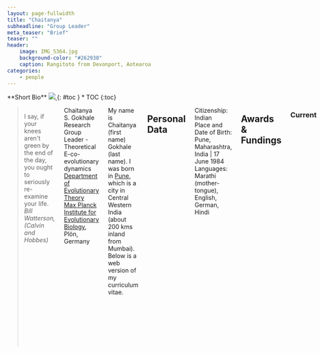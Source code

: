 ```yaml
---
layout: page-fullwidth
title: "Chaitanya"
subheadline: "Group Leader"
meta_teaser: "Brief"
teaser: ""
header:
    image: IMG_5364.jpg
    background-color: "#262930"
    caption: Rangitoto from Devonport, Aotearoa
categories:
    - people
---
```

<!--more-->

<div class="row">
<div class="medium-4 medium-push-8 columns" markdown="1">
<div class="panel radius" markdown="1">
**Short Bio**
<a class="th [radius]" href="{{ site.url }}/images/DeptPic.jpg">
  <img src="{{ site.url }}/images/gokhale.jpg">
</a>
{: #toc }
*  TOC
{:toc}
</div>
</div><!-- /.medium-4.columns -->



<div class="medium-8 medium-pull-4 columns" markdown="1">


> I say, if your knees aren't green by the end of the day, you ought to seriously re-examine your life.
<cite>Bill Watterson, (Calvin and Hobbes)</cite>

Chaitanya S. Gokhale  
Research Group Leader - Theoretical E-co-evolutionary dynamics  
[Department of Evolutionary Theory](http://www.evolbio.mpg.de/16397/group_evolutionarytheory)  
[Max Planck Institute for Evolutionary Biology](http://www.evolbio.mpg.de),  
Plön, Germany

My name is Chaitanya (first name) Gokhale (last name). I was born in [Pune](https://en.wikipedia.org/wiki/Pune), which is a city in Central Western India (about 200 kms inland from Mumbai). Below is a web version of my curriculum vitae.

##  Personal Data

Citizenship:  Indian  
Place and Date of Birth:  Pune, Maharashtra, India | 17 June 1984  
Languages:  Marathi (mother-tongue), English, German, Hindi  


##  Awards & Fundings

### Current
`2019-2020`  
Bundesamt für Naturschutz (Federal Agency for Nature Conservation, Germany) - Potential risks of synthetic gene-drive systems and a request 	 for monitoring.

### Previous
* Royal Society of New Zealand:	Marsden Fund, Associate Investigator with Paul Rainey: “Lineage selection and evolution of cancer”  
* DFG Priority Program:			SPP 1590 Principal Investigator grant - “Probabilistic Structures in Evolution”  
* _Otto Hahn Medal_:	 		Max Planck Society

##  Academic Positions

### Current positions
`2016 -` Group Leader, Max Planck Institute for Evolutionary Biology, Plön, Germany  
`2016 -`  Full Member, [Kiel Evolution Center](http://www.kec.uni-kiel.de), Kiel, Germany

### Post-doctoral experience

`2014 - 2016` 	Post doctoral researcher, New Zealand Institute for Advanced Study, Massey University, Auckland, New Zealand  
`2011 - 2014` 	Post doctoral researcher, Max Planck Institute for Evolutionary Biology, Plön, Germany


##  Visiting researcher

* Max Planck Institute for Anthropology, Leipzig, Germany 
* Kavli Institute for Theoretical Physics, Santa Barbara, U.S.A.
* Santa Fe Institute, Santa Fe, U.S.A.
* National Centre For Biological Sciences, Bangalore, India 
* Center for Cellular and Molecular Biology, Hyderabad, India

##  Reviewing & Board memberships

Editorial Board: Journal of Evolutionary Biology, Scientific Reports  
Committee: 	- International Max Planck Research School  
		- PhD thesis evaluation committee member, Massey University  
    - L’ORÉAL Austria - Fellowship for Young Female Scientists in Basic Research  
    - Santa Fe Institute Complex Systems Summer School

##  Teaching, Workshops and Science communication

### Massey University - Structured Undergraduate Program

`2014`   
      - Origin of Genetic variation I  
      - Origin of Genetic variation II  
`2015`  
	   - Co-evolution  
      - Cooperation and Conflict  
      - Evolutionary Game Theory

###    Guest seminars

In the lecture series of Prof. Hinrich Schulenburg (University of Kiel)  
`2016`  
      - Co-evolution  
      - Evolutionary Game Theory

`2020`  
      - Evolutionary games: from cells to societies
      - Evolutionary games: cooperation

In established lecture series of Prof. Arne Traulsen (University of Lübeck)

`2019`	
		- Evolutionary multiplayer games

University of Bielefeld

`2020`
		- Evolutionary games: from cells to societies

###    Public talks in German

`2018`  
      - Max Planck Day: “Max Planck in Plön: Kleine Stadt Große Auswirkung"  

`2017`  
      - Public Lecture:	“Evolutionäre Spieltheorie”  

###    Podcast

`2020`  
      - [Detektor.fm](https://detektor.fm/wissen/forschungsquartett-crisprcas9-gene-drive) on “Forschungsquartett | Chancen und Risiken der Genschere”  


### Seminar Series
`2018`  
      - Year of Mathematical Biology Speakers: Hanna Kokko, Nick Barton, Michael Doebeli, Michael Lynch, Alison Etheridge and Pleuni Pennings   
`2017`  
      - Workshop organiser together with Jorge Peña: The biology and economics of mutualism

<!--
##### Heading in Volkhov &lt;h5&gt;

Spacing in Bold is slightly increased compared to the normal weight, because the bold mass is mostly grown inwards. The Italic has a steep angle and a distinctive calligraphically reminiscent character, as a counterpart to the rigorous Regular.



## Modular Scale

*Feeling Responsive* explores the *2:3 perfect fifth* modular scale created with [www.modular-scale.com][7]. This is the modular scale of  *Feeling Responsive*.

44px @ 1:1.5 – Ideal text size  
16px @ 1:1.5 – Important number

| Modular Scale
------ | ----- | ----- | -------
44.000 | 1     | 2.75  | 338.462
36.000 | 0.818 | 2.25  | 276.923
29.333 | 0.667 | 1.833 | 225.638
24.000 | 0.545 | 1.5   | 184.615
19.555 | 0.444 | 1.222 | 150.423
16.000 | 0.364 | 1     | 123.077



## Typographical Elements
{: .t60 }

Here you'll find the [complete list of HTML5-Tags][1] and this is how they look like.

### &lt;hr&gt; Horizontal Line
<hr>


### &lt;pre&gt; Displaying Code
~~~
<html>
    <head>
        <title>Code Blocks</title>
    </head>
    <body></body>
</html>
~~~


### &lt;blockquote&gt; Quotation
<blockquote>Everything happens for a reason. (Britney Spears)</blockquote>

### &lt;blockquote&gt; and &lt;cite&gt;  together

> Age is an issue of mind over matter. If you don't mind, it doesn't matter.
<cite>Mark Twain</cite>


### &lt;ol&gt; Ordered Lists

1. Ordered List
2. Second List Item
3. Third List Item
    4. Second Level First Item
    4. Second Level Second Item
    4. Second Level Third Item
        5. And a third level First Item
        5. And a third level Second Item
        5. And a third level Third Item
4. Fourth List Item
5. Fifth List Item


### &lt;ul&gt; Unordered Lists

- Unordered List
- Second List Item
- Third List Item
    + Second Level First Item
    + Second Level Second Item
    + Second Level Third Item
        * And a third level First Item
        * And a third level Second Item
        * And a third level Third Item
- Fourth List Item
- Fifth List Item

### &lt;dl&gt; Definition Lists

Definition List
:   Bacon ipsum dolor sit amet spare ribs brisket ribeye, andouille sirloin bresaola frankfurter corned beef capicola bacon. Salami beef ribs sirloin, short loin hamburger shoulder t-bone.

Beef ribs jowl swine porchetta
:   Sirloin tenderloin swine frankfurter pork loin pork capicola ham hock strip steak ribeye beef ribs. Hamburger t-bone ribeye ham prosciutto bresaola.

Pancetta flank sirloin pork
:   short ribs shankle prosciutto landjaeger. Beef ribs turkey shoulder drumstick. Leberkas pork belly ribeye, bresaola jerky strip steak tenderloin bacon landjaeger short ribs beef ribs. Flank pork chop fatback tail kielbasa filet mignon jowl landjaeger bresaola tongue corned beef biltong.
:   Landjaeger spare ribs fatback corned beef tenderloin drumstick, swine chicken beef turkey biltong doner tri-tip filet mignon.


### &lt;a&gt;
[Links][2] make the web exceptional.


### &lt;em&gt;
Let's *emphasize* how important responsive webdesign is.



### &lt;strong&gt;
This looks like **bold** text.



### &lt;small&gt;
<small>This is small text.</small>



### &lt;s&gt;

It's nice getting things done. Just strike through <s>finished tasks</s>.



### &lt;cite&gt;

<cite>Albert Einstein</cite>



### &lt;q&gt;

If you use &lt;q&gt; your text gets <q>automagically quotes around the text passage</q>.



### &lt;dfn&gt;

The &lt;dfn&gt; tag is a phrase tag. It defines a <dfn>definition term</dfn>.



### &lt;abbr&gt;

The <abbr title="World Health Organization">WHO</abbr> was founded in 1948.



### &lt;time&gt;

The concert took place on <time datetime="2001-05-15 19:00">May 15</time>.


### &lt;code&gt;

Some `code: lucida console` displayed.



### &lt;var&gt;

The &lt;var&gt; tag is a phrase tag. It defines a <var>variable</var>.



### &lt;samp&gt;

Text surrounded by &lt;samp&gt; <samp>looks like this in monospace</samp>.



### &lt;kbd&gt;

Copycats enjoy pressing <kbd>CMD</kbd> + <kbd>c</kbd> and <kbd>CMD</kbd> + <kbd>v</kbd>.



### &lt;sub&gt;

This text <sub>lays low</sub> and chills a bit.


### &lt;sup&gt;

This text <sup>gets high</sup> above the clouds.



### &lt;i&gt;

This looks <i>italic</i>.



### &lt;b&gt;

This looks <b>bold</b>, too.



### &lt;u&gt;

<div><p><u>Underlining</u> content for emphasize is not the best choice. You can't read it so well.</p></div>



### &lt;mark&gt;
Let's <mark>mark this hint</mark> to give you a clue.



### &lt;br&gt;

Need a break? I give you three!<br><br><br>


## Footnotes

If you need footnotes for your posts, articles and entries, the Kramdown-Parser [^1] got you covered. How to use footnotes? Read this footnote. [^2]



 [1]: https://developer.mozilla.org/en-US/docs/Web/Guide/HTML/HTML5/HTML5_element_list
 [2]: http://phlow.de/
 [3]: http://en.wikipedia.org/wiki/Ed_Benguiat
 [4]: https://www.google.com/fonts/specimen/Lato
 [5]: https://www.google.com/fonts/specimen/Volkhov
 [6]: http://www.latofonts.com/
 [7]: http://modularscale.com/
 [8]: #
 [9]: #
 [10]: #


[^1]: Find out more about Kramdown on <http://kramdown.gettalong.org/>
[^2]: Kramdown has an excellent documentation of all its features. Check out, on how to [footnotes](http://kramdown.gettalong.org/syntax.html#footnotes).

# &lt;h1&gt;-Heading in Volkhov

## &lt;h2&gt;-Heading in Volkhov

### &lt;h3&gt;-Heading in Volkhov

#### &lt;h4&gt;-Heading in Volkhov

##### &lt;h5&gt;-Heading in Volkhov

###### &lt;h6&gt;-Heading in Volkhov


## Tables

Even tables are responsive thanks to foundation. A table can consist of these elements.

<table>
  <caption>&lt;table&gt; defines an HTML table</caption>
  <colgroup>
    <col span="1" style="width: 15%;">
    <col span="1" style="width: 50%;">
    <col span="1" style="width: 35%;">
  </colgroup>
  <thead>
    <tr>
      <th>HTML Tag</th>
      <th>Defintion</th>
      <th>Style</th>
    </tr>
  </thead>
  <tbody>
    <tr>
      <td>&lt;caption&gt;</td>
      <td>defines a table caption</td>
      <td><code>font-weight: bold;</code></td>
    </tr>
    <tr>
      <td>&lt;colgroup&gt;</td>
      <td>specifies a group of one or more columns in a table for
formatting. The &lt;colgroup&gt; tag is useful for applying styles to entire columns, instead of repeating the styles for each cell, for each row.</td>
      <td>no styling needed</td>
    </tr>
    <tr>
      <td>&lt;col&gt;</td>
      <td>specifies column properties for each column within a `&lt;colgroup&gt;`
element</td>
      <td>no styling needed</td>
    </tr>
    <tr>
      <td>&lt;thead&gt;</td>
      <td>is used to group header content in an HTML table</td>
      <td><code>font-weight: bold;</code></td>
    </tr>
    <tr>
      <td>&lt;tbody&gt;</td>
      <td>is used to group the body content in an HTML table</td>
      <td>no styling needed</td>
    </tr>
    <tr>
      <td>&lt;tr&gt;</td>
      <td>defines a row in an HTML table</td>
      <td>no styling needed</td>
    </tr>
    <tr>
      <td>&lt;th&gt;</td>
      <td>defines a header cell in an HTML table</td>
      <td><code>font-weight: bold;</code></td>
    </tr>
    <tr>
      <td>&lt;td&gt;</td>
      <td>defines a standard cell in an HTML table</td>
      <td><code>font-weight: normal;</code></td>
    </tr>
    <tr>
      <td>&lt;tfoot&gt;</td>
      <td>is used to group footer content in an HTML table</td>
      <td>no styling needed</td>
    </tr>
</table>
 -->






</div><!-- /.medium-8.columns -->
</div><!-- /.row -->
